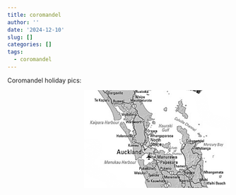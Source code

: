 ```yaml
---
title: coromandel
author: ''
date: '2024-12-10'
slug: []
categories: []
tags:
  - coromandel
---
```


<style>

.img {
  border-radius: 6px;
  border: 1.5px solid black;
}


</style>


<link rel="stylesheet" href="styles.css" />


<body>



<p>

Coromandel holiday pics:

</p>



<img style="float: right; margin: 0px 0px 15px 15px;" src="images/Coromandel.png" width="330" />


</body>
</head>
</html>


